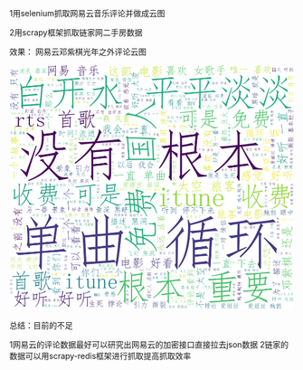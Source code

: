 1用selenium抓取网易云音乐评论并做成云图  

2用scrapy框架抓取链家网二手房数据  

效果：
网易云邓紫棋光年之外评论云图  

![image](https://github.com/nanmuyao/netbean/blob/master/spiders/netBeanMusic.png)

总结：目前的不足  

1网易云的评论数据最好可以研究出网易云的加密接口直接拉去json数据
2链家的数据可以用scrapy-redis框架进行抓取提高抓取效率
